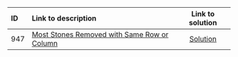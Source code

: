 | ID | Link to description | Link to solution
|:---|:---|:---:|
| 947 | [Most Stones Removed with Same Row or Column](https://leetcode.com/problems/most-stones-removed-with-same-row-or-column/) | [Solution](https://github.com/versenyi98/leetcode-solutions/tree/main/LeetCode/0947.%20Most%20Stones%20Removed%20with%20Same%20Row%20or%20Column)|
